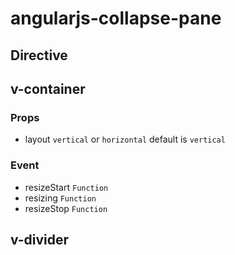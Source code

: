 # angularjs-collapse-pane

## Directive

## v-container

### Props

- layout `vertical` or `horizontal` default is `vertical`

### Event

- resizeStart `Function`
- resizing `Function`
- resizeStop `Function`

## v-divider


